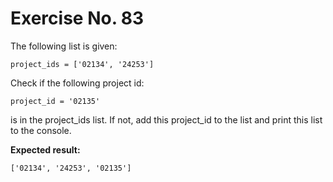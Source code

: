 # Exercise No. 83

The following list is given:


    project_ids = ['02134', '24253']


Check if the following project id:


    project_id = '02135'


is in the project_ids list. If not, add this project_id to the list and print this list to the console.


**Expected result:**


    ['02134', '24253', '02135']